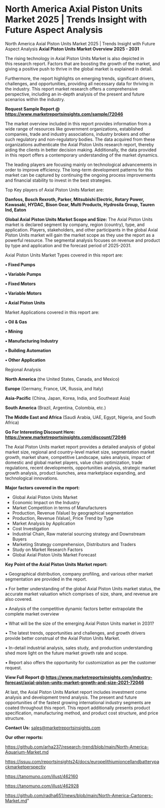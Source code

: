 # North America Axial Piston Units Market 2025 | Trends Insight with Future Aspect Analysis
North America Axial Piston Units Market 2025 | Trends Insight with Future Aspect Analysis
<Strong> Axial Piston Units Market Overview 2025 - 2031</strong>

The rising technology in Axial Piston Units Market is also depicted in this research report. Factors that are boosting the growth of the market, and giving a positive push to thrive in the global market is explained in detail.

Furthermore, the report highlights on emerging trends, significant drivers, challenges, and opportunities, providing all necessary data for thriving in the industry. This report market research offers a comprehensive perspective, including an in-depth analysis of the present and future scenarios within the industry.

<strong>Request Sample Report @ <a href=https://www.marketreportsinsights.com/sample/72046>https://www.marketreportsinsights.com/sample/72046</a></strong>

The market overview included in this report provides information from a wide range of resources like government organizations, established companies, trade and industry associations, industry brokers and other such regulatory and non-regulatory bodies. The data acquired from these organizations authenticate the Axial Piston Units research report, thereby aiding the clients in better decision making. Additionally, the data provided in this report offers a contemporary understanding of the market dynamics.

The leading players are focusing mainly on technological advancements in order to improve efficiency. The long-term development patterns for this market can be captured by continuing the ongoing process improvements and financial stability to invest in the best strategies.

Top Key players of Axial Piston Units Market are:

<strong>Danfoss, Bosch Rexroth, Parker, Mitsubishi Electric, Rotary Power, Kawasaki, HYDAC, Bison Gear, Multi Products, Hydrosila Group, Tauren Ind, Eaton</strong>

<strong><b>Global Axial Piston Units Market Scope and Size:</b></strong>
The Axial Piston Units market is declared segment by company, region (country), type, and application. Players, stakeholders, and other participants in the global Axial Piston Units market will gain the market scope as they use the report as a powerful resource. The segmental analysis focuses on revenue and product by type and application and the forecast period of 2025-2031.

Axial Piston Units Market Types covered in this report are:

<strong>• Fixed Pumps

• Variable Pumps

• Fixed Motors

• Variable Motors

• Axial Piston Units</strong>

Market Applications covered in this report are:

<strong>• Oil & Gas

• Mining

• Manufacturing Industry

• Building Automation

• Other Application</strong> 

Regional Analysis

<strong>North America</strong> (the United States, Canada, and Mexico)

<strong>Europe</strong> (Germany, France, UK, Russia, and Italy)

<strong>Asia-Pacific</strong> (China, Japan, Korea, India, and Southeast Asia)

<strong>South America</strong> (Brazil, Argentina, Colombia, etc.)

<strong>The Middle East and Africa</strong> (Saudi Arabia, UAE, Egypt, Nigeria, and South Africa)

<strong>Go For Interesting Discount Here: <a href=https://www.marketreportsinsights.com/discount/72046>https://www.marketreportsinsights.com/discount/72046</a></strong>

The Axial Piston Units market report provides a detailed analysis of global market size, regional and country-level market size, segmentation market growth, market share, competitive Landscape, sales analysis, impact of domestic and global market players, value chain optimization, trade regulations, recent developments, opportunities analysis, strategic market growth analysis, product launches, area marketplace expanding, and technological innovations.

<strong><b>Major factors covered in the report:</b></strong>
<ul>
  <li>Global Axial Piston Units Market </li>
  <li>Economic Impact on the Industry</li>
  <li>Market Competition in terms of Manufacturers</li>
  <li>Production, Revenue (Value) by geographical segmentation</li>
  <li>Production, Revenue (Value), Price Trend by Type</li>
  <li>Market Analysis by Application</li>
  <li>Cost Investigation</li>
  <li>Industrial Chain, Raw material sourcing strategy and Downstream Buyers</li>
  <li>Marketing Strategy comprehension, Distributors and Traders</li>
  <li>Study on Market Research Factors</li>
  <li>Global Axial Piston Units Market Forecast</li>
</ul>

<strong><b>Key Point of the Axial Piston Units Market report:</b></strong>

• Geographical distribution, company profiling, and various other market segmentation are provided in the report.

• For better understanding of the global Axial Piston Units market status, the accurate market valuation which comprises of size, share, and revenue are also covered.

• Analysis of the competitive dynamic factors better extrapolate the complete market overview

• What will be the size of the emerging Axial Piston Units market in 2031?

• The latest trends, opportunities and challenges, and growth drivers provide better construal of the Axial Piston Units Market.

• In-detail industrial analysis, sales study, and production understanding shed more light on the future market growth rate and scope.

• Report also offers the opportunity for customization as per the customer request.

<strong><b>View Full Report @ <a href=https://www.marketreportsinsights.com/industry-forecast/axial-piston-units-market-growth-and-size-2021-72046>https://www.marketreportsinsights.com/industry-forecast/axial-piston-units-market-growth-and-size-2021-72046</a></b></strong>


At last, the Axial Piston Units Market report includes investment come analysis and development trend analysis. The present and future opportunities of the fastest growing international industry segments are coated throughout this report. This report additionally presents product specification, manufacturing method, and product cost structure, and price structure.

<strong>Contact Us:</strong>
sales@marketreportsinsights.com

<strong>Our other reports:</strong>

<a href=https://github.com/arha237/research-trend/blob/main/North-America-Aquarium-Market.md>https://github.com/arha237/research-trend/blob/main/North-America-Aquarium-Market.md</a>

<a href=https://issuu.com/reportsinsights24/docs/europelithiumioncellandbatterypackmarketperspectiv>https://issuu.com/reportsinsights24/docs/europelithiumioncellandbatterypackmarketperspectiv</a>

<a href=https://tanomuno.com/illust/462160>https://tanomuno.com/illust/462160</a>

<a href=https://tanomuno.com/illust/462928>https://tanomuno.com/illust/462928</a>

<a href=https://github.com/radha651/news/blob/main/North-America-Cartoners-Market.md>https://github.com/radha651/news/blob/main/North-America-Cartoners-Market.md</a>"

